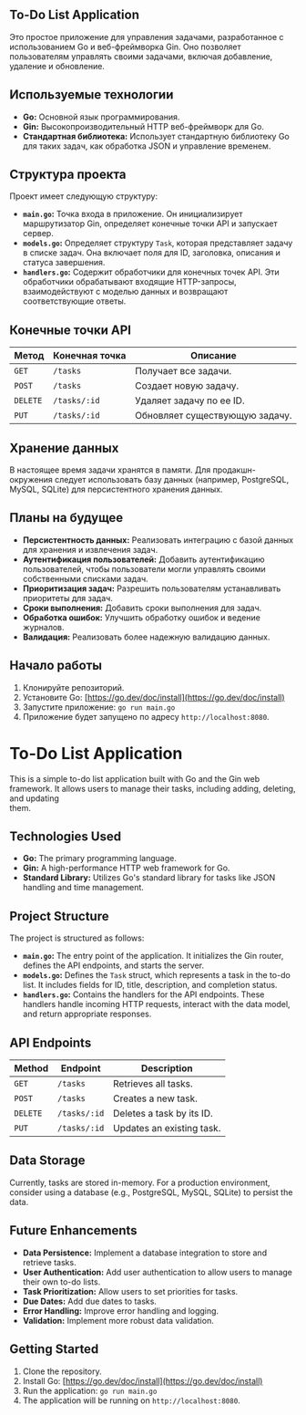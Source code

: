 ## To-Do List Application

Это простое приложение для управления задачами, разработанное с использованием Go и веб-фреймворка Gin. Оно позволяет пользователям управлять своими задачами,
включая добавление, удаление и обновление.

## Используемые технологии

* **Go:** Основной язык программирования.
* **Gin:** Высокопроизводительный HTTP веб-фреймворк для Go.
* **Стандартная библиотека:** Использует стандартную библиотеку Go для таких задач, как обработка JSON и управление временем.

## Структура проекта

Проект имеет следующую структуру:
* **`main.go`:** Точка входа в приложение. Он инициализирует маршрутизатор Gin, определяет конечные точки API и запускает сервер.
* **`models.go`:** Определяет структуру `Task`, которая представляет задачу в списке задач. Она включает поля для ID, заголовка, описания и статуса завершения.
* **`handlers.go`:** Содержит обработчики для конечных точек API. Эти обработчики обрабатывают входящие HTTP-запросы, взаимодействуют с моделью данных и 
возвращают соответствующие ответы.

## Конечные точки API

| Метод | Конечная точка     | Описание                      |
|-------|-----------------|-------------------------------|
| `GET` | `/tasks`         | Получает все задачи.              |
| `POST` | `/tasks`         | Создает новую задачу.               |
| `DELETE`| `/tasks/:id`    | Удаляет задачу по ее ID.         |
| `PUT`  | `/tasks/:id`    | Обновляет существующую задачу.         |

## Хранение данных

В настоящее время задачи хранятся в памяти. Для продакшн-окружения следует использовать базу данных (например, PostgreSQL, MySQL, SQLite) для персистентного
хранения данных.

## Планы на будущее

* **Персистентность данных:** Реализовать интеграцию с базой данных для хранения и извлечения задач.
* **Аутентификация пользователей:** Добавить аутентификацию пользователей, чтобы пользователи могли управлять своими собственными списками задач.
* **Приоритизация задач:** Разрешить пользователям устанавливать приоритеты для задач.
* **Сроки выполнения:** Добавить сроки выполнения для задач.
* **Обработка ошибок:** Улучшить обработку ошибок и ведение журналов.
* **Валидация:** Реализовать более надежную валидацию данных.

## Начало работы

1. Клонируйте репозиторий.
2. Установите Go: [https://go.dev/doc/install](https://go.dev/doc/install)
3. Запустите приложение: `go run main.go`
4. Приложение будет запущено по адресу `http://localhost:8080`.

# To-Do List Application

This is a simple to-do list application built with Go and the Gin web framework. It allows users to manage their tasks, including adding, deleting, and updating        
them.

## Technologies Used

*   **Go:** The primary programming language.
*   **Gin:** A high-performance HTTP web framework for Go.
*   **Standard Library:**  Utilizes Go's standard library for tasks like JSON handling and time management.

## Project Structure

The project is structured as follows:

*   **`main.go`:**  The entry point of the application. It initializes the Gin router, defines the API endpoints, and starts the server.
*   **`models.go`:** Defines the `Task` struct, which represents a task in the to-do list.  It includes fields for ID, title, description, and completion status.
*   **`handlers.go`:** Contains the handlers for the API endpoints.  These handlers handle incoming HTTP requests, interact with the data model, and return
appropriate responses.

## API Endpoints

| Method | Endpoint      | Description                       |
|--------|---------------|-----------------------------------|
| `GET`  | `/tasks`      | Retrieves all tasks.               |
| `POST` | `/tasks`      | Creates a new task.                |
| `DELETE`| `/tasks/:id`  | Deletes a task by its ID.          |
| `PUT`   | `/tasks/:id`  | Updates an existing task.          |

## Data Storage

Currently, tasks are stored in-memory.  For a production environment, consider using a database (e.g., PostgreSQL, MySQL, SQLite) to persist the data.

## Future Enhancements

*   **Data Persistence:** Implement a database integration to store and retrieve tasks.
*   **User Authentication:** Add user authentication to allow users to manage their own to-do lists.
*   **Task Prioritization:**  Allow users to set priorities for tasks.
*   **Due Dates:**  Add due dates to tasks.
*   **Error Handling:** Improve error handling and logging.
*   **Validation:** Implement more robust data validation.

## Getting Started

1.  Clone the repository.
2.  Install Go: [https://go.dev/doc/install](https://go.dev/doc/install)
3.  Run the application: `go run main.go`
4.  The application will be running on `http://localhost:8080`.

